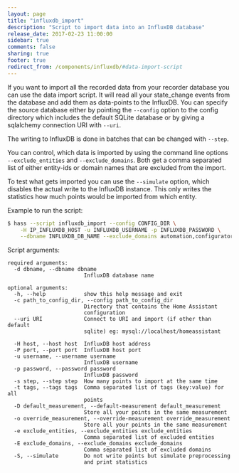 ```yaml
---
layout: page
title: "influxdb_import"
description: "Script to import data into an InfluxDB database"
release_date: 2017-02-23 11:00:00
sidebar: true
comments: false
sharing: true
footer: true
redirect_from: /components/influxdb/#data-import-script
---
```


If you want to import all the recorded data from your recorder database you can use the data import script. It will read all your state_change events from the database and add them as data-points to the InfluxDB. You can specify the source database either by pointing the `--config` option to the config directory which includes the default SQLite database or by giving a sqlalchemy connection URI with `--uri`.

The writing to InfluxDB is done in batches that can be changed with `--step`.

You can control, which data is imported by using the command line options `--exclude_entities` and `--exclude_domains`. Both get a comma separated list of either entity-ids or domain names that are excluded from the import.

To test what gets imported you can use the `--simulate` option, which disables the actual write to the InfluxDB instance. This only writes the statistics how much points would be imported from which entity.

Example to run the script:

```bash
$ hass --script influxdb_import --config CONFIG_DIR \
    -H IP_INFLUXDB_HOST -u INFLUXDB_USERNAME -p INFLUXDB_PASSWORD \
    --dbname INFLUXDB_DB_NAME --exclude_domains automation,configurator
```
Script arguments:

```
required arguments:
  -d dbname, --dbname dbname
                        InfluxDB database name

optional arguments:
  -h, --help            show this help message and exit
  -c path_to_config_dir, --config path_to_config_dir
                        Directory that contains the Home Assistant
                        configuration
  --uri URI             Connect to URI and import (if other than default
                        sqlite) eg: mysql://localhost/homeassistant

  -H host, --host host  InfluxDB host address
  -P port, --port port  InfluxDB host port
  -u username, --username username
                        InfluxDB username
  -p password, --password password
                        InfluxDB password
  -s step, --step step  How many points to import at the same time
  -t tags, --tags tags  Comma separated list of tags (key:value) for all
                        points
  -D default_measurement, --default-measurement default_measurement
                        Store all your points in the same measurement
  -o override_measurement, --override-measurement override_measurement
                        Store all your points in the same measurement
  -e exclude_entities, --exclude_entities exclude_entities
                        Comma separated list of excluded entities
  -E exclude_domains, --exclude_domains exclude_domains
                        Comma separated list of excluded domains
  -S, --simulate        Do not write points but simulate preprocessing
                        and print statistics
```


